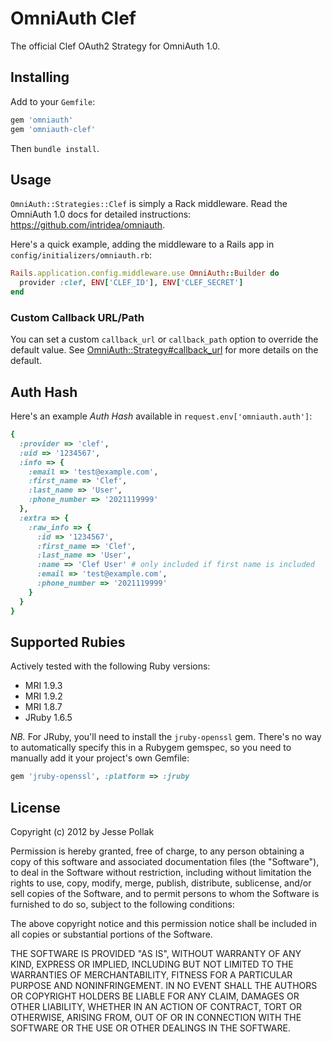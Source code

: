 # OmniAuth Clef

The official Clef OAuth2 Strategy for OmniAuth 1.0.

## Installing

Add to your `Gemfile`:

```ruby
gem 'omniauth'
gem 'omniauth-clef'
```

Then `bundle install`.

## Usage

`OmniAuth::Strategies::Clef` is simply a Rack middleware. Read the OmniAuth 1.0 docs for detailed instructions: https://github.com/intridea/omniauth.

Here's a quick example, adding the middleware to a Rails app in `config/initializers/omniauth.rb`:

```ruby
Rails.application.config.middleware.use OmniAuth::Builder do
  provider :clef, ENV['CLEF_ID'], ENV['CLEF_SECRET']
end
```

### Custom Callback URL/Path

You can set a custom `callback_url` or `callback_path` option to override the default value. See [OmniAuth::Strategy#callback_url](https://github.com/intridea/omniauth/blob/master/lib/omniauth/strategy.rb#L411) for more details on the default.

## Auth Hash

Here's an example *Auth Hash* available in `request.env['omniauth.auth']`:

```ruby
{
  :provider => 'clef',
  :uid => '1234567',
  :info => {
    :email => 'test@example.com',
    :first_name => 'Clef',
    :last_name => 'User',
    :phone_number => '2021119999'
  },
  :extra => {
    :raw_info => {
      :id => '1234567',
      :first_name => 'Clef',
      :last_name => 'User',
      :name => 'Clef User' # only included if first name is included
      :email => 'test@example.com',
      :phone_number => '2021119999'
    }
  }
}
```

## Supported Rubies

Actively tested with the following Ruby versions:

- MRI 1.9.3
- MRI 1.9.2
- MRI 1.8.7
- JRuby 1.6.5

*NB.* For JRuby, you'll need to install the `jruby-openssl` gem. There's no way to automatically specify this in a Rubygem gemspec, so you need to manually add it your project's own Gemfile:

```ruby
gem 'jruby-openssl', :platform => :jruby
```

## License

Copyright (c) 2012 by Jesse Pollak

Permission is hereby granted, free of charge, to any person obtaining a copy of this software and associated documentation files (the "Software"), to deal in the Software without restriction, including without limitation the rights to use, copy, modify, merge, publish, distribute, sublicense, and/or sell copies of the Software, and to permit persons to whom the Software is furnished to do so, subject to the following conditions:

The above copyright notice and this permission notice shall be included in all copies or substantial portions of the Software.

THE SOFTWARE IS PROVIDED "AS IS", WITHOUT WARRANTY OF ANY KIND, EXPRESS OR IMPLIED, INCLUDING BUT NOT LIMITED TO THE WARRANTIES OF MERCHANTABILITY, FITNESS FOR A PARTICULAR PURPOSE AND NONINFRINGEMENT. IN NO EVENT SHALL THE AUTHORS OR COPYRIGHT HOLDERS BE LIABLE FOR ANY CLAIM, DAMAGES OR OTHER LIABILITY, WHETHER IN AN ACTION OF CONTRACT, TORT OR OTHERWISE, ARISING FROM, OUT OF OR IN CONNECTION WITH THE SOFTWARE OR THE USE OR OTHER DEALINGS IN THE SOFTWARE.
